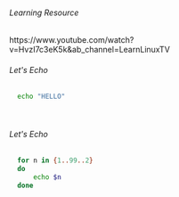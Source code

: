 <h6> Learning Resource </h6>
https://www.youtube.com/watch?v=HvzI7c3eK5k&ab_channel=LearnLinuxTV
</br>

<h6>Let's Echo</h6>

~~~bash
  echo "HELLO"
~~~

</br>

<h6>Let's Echo</h6>

~~~bash
  for n in {1..99..2}
  do
      echo $n
  done
~~~
